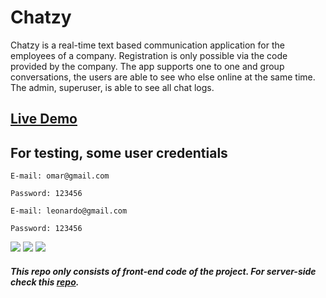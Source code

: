 # Chatzy

Chatzy is a real-time text based communication application for the employees of a company.
Registration is only possible via the code provided by the company.
The app supports one to one and group conversations, the users are able to see who else online at the same time. The admin, superuser, is able to see all chat logs.

## [Live Demo](https://chatzyapp.netlify.app/)

## For testing, some user credentials

	E-mail: omar@gmail.com

	Password: 123456

	E-mail: leonardo@gmail.com
		
	Password: 123456

![](https://i.imgur.com/Usabk4L.png)
![](https://i.imgur.com/iq1a3dU.png)
![](https://i.imgur.com/Ua29Ymn.png)

##### This repo only consists of front-end code of the project. For server-side check this [repo](https://github.com/muhammedsedef/Chat-App).

